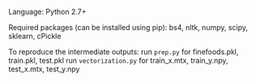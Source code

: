 Language:
Python 2.7+

Required packages (can be installed using pip):
bs4, nltk, numpy, scipy, sklearn, cPickle

To reproduce the intermediate outputs:
run `prep.py` for finefoods.pkl, train.pkl, test.pkl
run `vectorization.py` for train_x.mtx, train_y.npy, test_x.mtx, test_y.npy
 